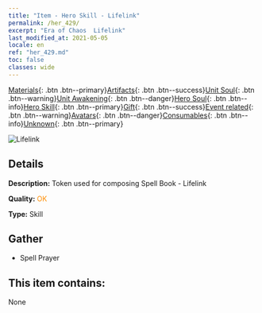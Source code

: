 ```yaml
---
title: "Item - Hero Skill - Lifelink"
permalink: /her_429/
excerpt: "Era of Chaos  Lifelink"
last_modified_at: 2021-05-05
locale: en
ref: "her_429.md"
toc: false
classes: wide
---
```

 [Materials](/Items/){: .btn .btn--primary}[Artifacts](/Items/Artifacts/){: .btn .btn--success}[Unit Soul](/Items/UnitSoul/){: .btn .btn--warning}[Unit Awakening](/Items/UnitAwakening/){: .btn .btn--danger}[Hero Soul](/Items/HeroSoul/){: .btn .btn--info}[Hero Skill](/Items/HeroSkill/){: .btn .btn--primary}[Gift](/Items/Gift/){: .btn .btn--success}[Event related](/Items/Events/){: .btn .btn--warning}[Avatars](/Items/Avatars/){: .btn .btn--danger}[Consumables](/Items/Consumables/){: .btn .btn--info}[Unknown](/Items/Unknown/){: .btn .btn--primary}

 ![Lifelink](/images/t/ps_shengminglianjie.png)

## Details
 **Description:** Token used for composing Spell Book - Lifelink

 **Quality:** <span style="color: #FF8C00">OK</span>

 **Type:** Skill

## Gather

*    Spell Prayer 

## This item contains:

  None

